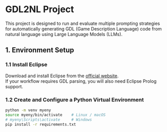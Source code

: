 # GDL2NL Project

This project is designed to run and evaluate multiple prompting strategies for automatically generating GDL (Game Description Language) code from natural language using Large Language Models (LLMs).

## 1. Environment Setup

### 1.1 Install Eclipse
Download and install Eclipse from the [official website](https://www.eclipse.org/downloads/).  
If your workflow requires GDL parsing, you will also need Eclipse Prolog support.

### 1.2 Create and Configure a Python Virtual Environment
```bash
python -m venv myeny
source myeny/bin/activate    # Linux / macOS
# myeny\Scripts\activate     # Windows
pip install -r requirements.txt
